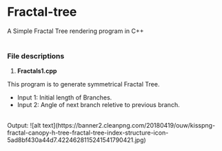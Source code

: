 # Fractal-tree

A Simple Fractal Tree rendering program in C++  
<br>
### File descriptions
1. **Fractals1.cpp**

  This program is to generate symmetrical Fractal Tree.
  - Input 1: Initial length of Branches.
  - Input 2: Angle of next branch reletive to previous branch.
<br>
Output: ![alt text](https://banner2.cleanpng.com/20180419/ouw/kisspng-fractal-canopy-h-tree-fractal-tree-index-structure-icon-5ad8bf430a44d7.4224628115241541790421.jpg)
